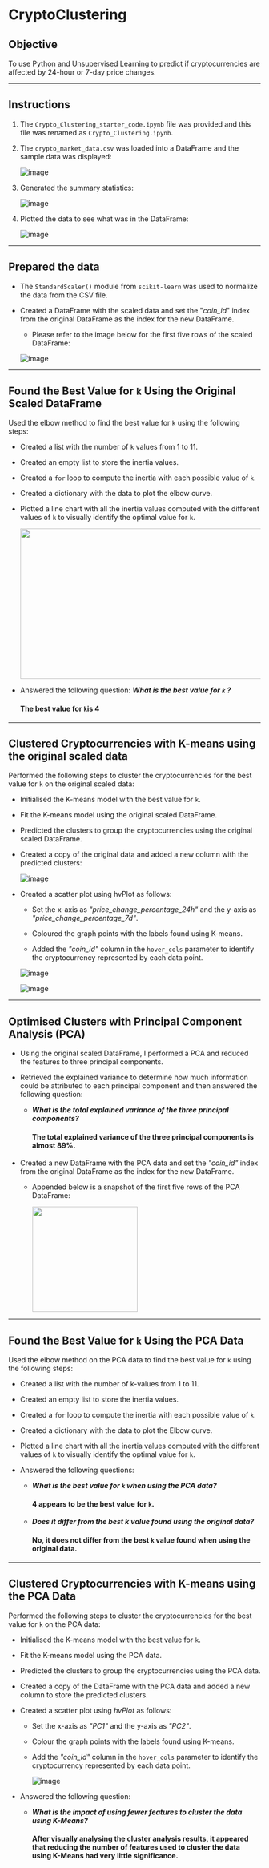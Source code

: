 # CryptoClustering

## **Objective**

To use Python and Unsupervised Learning to predict if cryptocurrencies are affected by 24-hour or 7-day price changes.

---

## **Instructions**

1. The `Crypto_Clustering_starter_code.ipynb` file was provided and this file was renamed as `Crypto_Clustering.ipynb`.
   
2. The `crypto_market_data.csv` was loaded into a DataFrame and the sample data was displayed:

   ![image](https://github.com/Mago281/CryptoClustering/assets/131424690/3e635b09-d9a0-4631-92ad-796be9b0ef37)
    
3.  Generated the summary statistics:

     ![image](https://github.com/Mago281/CryptoClustering/assets/131424690/cfe8217b-b8df-4ddc-9f16-c15cca15be3e)
   
4. Plotted the data to see what was in the DataFrame:

   ![image](https://github.com/Mago281/CryptoClustering/assets/131424690/ad932e55-01ff-46e8-bfa0-0685567cca1d)

---

## **Prepared the data**

- The `StandardScaler()` module from `scikit-learn` was used to normalize the data from the CSV file.

- Created a DataFrame with the scaled data and set the "_coin_id_" index from the original DataFrame as the index for the new DataFrame.

   * Please refer to the image below for the first five rows of the scaled DataFrame:
     
    ![image](https://github.com/Mago281/CryptoClustering/assets/131424690/ca8947a4-4101-45f1-9d5d-8598da67218c)

---

## **Found the Best Value for `k` Using the Original Scaled DataFrame**

Used the elbow method to find the best value for `k` using the following steps:

  - Created a list with the number of `k` values from 1 to 11.
    
  - Created an empty list to store the inertia values.
    
  - Created a `for` loop to compute the inertia with each possible value of `k`.
    
  - Created a dictionary with the data to plot the elbow curve.
    
  - Plotted a line chart with all the inertia values computed with the different values of `k` to visually identify the optimal value for `k`.

     <img src="https://github.com/Mago281/CryptoClustering/assets/131424690/bd3f4052-6d7f-4594-b4dd-a425ff556df0" width="700" height="300">
    

  - Answered the following question:
   _**What is the best value for `k` ?**_
    #### The best value for `k`is 4

---

## **Clustered Cryptocurrencies with K-means using the original scaled data**

Performed the following steps to cluster the cryptocurrencies for the best value for `k` on the original scaled data:

- Initialised the K-means model with the best value for `k`.

- Fit the K-means model using the original scaled DataFrame.

- Predicted the clusters to group the cryptocurrencies using the original scaled DataFrame.

- Created a copy of the original data and added a new column with the predicted clusters:

  ![image](https://github.com/Mago281/CryptoClustering/assets/131424690/bbd4055d-4a53-4def-8e91-c9965c0a4fb8)

- Created a scatter plot using hvPlot as follows:

   * Set the x-axis as _"price_change_percentage_24h"_ and the y-axis as _"price_change_percentage_7d"_.

   * Coloured the graph points with the labels found using K-means.

   * Added the _"coin_id"_ column in the `hover_cols` parameter to identify the cryptocurrency represented by each data point.
 
  ![image](https://github.com/Mago281/CryptoClustering/assets/131424690/6c00b1ee-869c-4f87-925f-40d1bb686ba8)

  ![image](https://github.com/Mago281/CryptoClustering/assets/131424690/fb9bb992-7c79-4bcd-a67c-4cda9581e1e1)


---

## **Optimised Clusters with Principal Component Analysis (PCA)**

- Using the original scaled DataFrame, I performed a PCA and reduced the features to three principal components.

- Retrieved the explained variance to determine how much information could be attributed to each principal component and then answered the following question:

    * _**What is the total explained variance of the three principal components?**_
      #### The total explained variance of the three principal components is almost 89%.
      
- Created a new DataFrame with the PCA data and set the _"coin_id"_ index from the original DataFrame as the index for the new DataFrame.

    * Appended below is a snapshot of the first five rows of the PCA DataFrame:

      <img src="https://github.com/Mago281/CryptoClustering/assets/131424690/e7831d58-1e0a-4126-a022-9c62eae22eac" width="210" height="210">

---

## **Found the Best Value for `k` Using the PCA Data**

Used the elbow method on the PCA data to find the best value for `k` using the following steps:

- Created a list with the number of k-values from 1 to 11.

- Created an empty list to store the inertia values.

- Created a `for` loop to compute the inertia with each possible value of `k`.

- Created a dictionary with the data to plot the Elbow curve.

- Plotted a line chart with all the inertia values computed with the different values of `k` to visually identify the optimal value for `k`.

- Answered the following questions:

   * _**What is the best value for `k` when using the PCA data?**_
     #### 4 appears to be the best value for `k`.

   * _**Does it differ from the best k value found using the original data?**_
     #### No, it does not differ from the best `k` value found when using the original data.

---

## **Clustered Cryptocurrencies with K-means using the PCA Data**

Performed the following steps to cluster the cryptocurrencies for the best value for `k` on the PCA data:

- Initialised the K-means model with the best value for `k`.

- Fit the K-means model using the PCA data.

- Predicted the clusters to group the cryptocurrencies using the PCA data.

- Created a copy of the DataFrame with the PCA data and added a new column to store the predicted clusters.

- Created a scatter plot using _hvPlot_ as follows:

   * Set the x-axis as _"PC1"_ and the y-axis as _"PC2"_.

   * Colour the graph points with the labels found using K-means.

   * Add the _"coin_id"_ column in the `hover_cols` parameter to identify the cryptocurrency represented by each data point.
 
     ![image](https://github.com/Mago281/CryptoClustering/assets/131424690/42e9880e-38a7-4884-94e3-746f8316a495)


- Answered the following question:

   * _**What is the impact of using fewer features to cluster the data using K-Means?**_
     
     #### After visually analysing the cluster analysis results, it appeared that reducing the number of features used to cluster the data using K-Means had very little significance. 

















